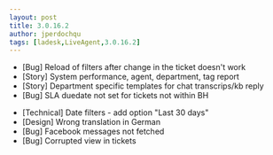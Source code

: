 ```yaml
---
layout: post
title: 3.0.16.2
author: jperdochqu
tags: [ladesk,LiveAgent,3.0.16.2]
---
```


- [Bug] Reload of filters after change in the ticket doesn't work
- [Story] System performance, agent, department, tag report
- [Story] Department specific templates for chat transcrips/kb reply
- [Bug] SLA duedate not set for tickets not within BH

<!--more-->

- [Technical] Date filters - add option &quot;Last 30 days&quot;
- [Design] Wrong translation in German
- [Bug] Facebook messages not fetched
- [Bug] Corrupted view in tickets
